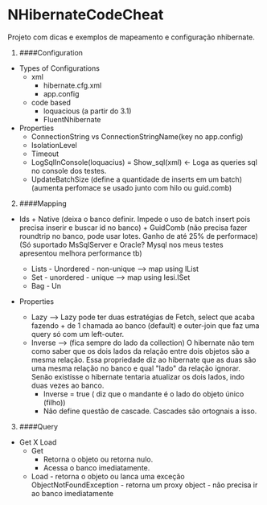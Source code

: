 NHibernateCodeCheat
===================

Projeto com dicas e exemplos de mapeamento e configuração nhibernate.

1. ####Configuration
  - Types of Configurations
    - xml
      + hibernate.cfg.xml
      + app.config
    - code based
      + loquacious (a partir do 3.1)
      + FluentNhibernate
  - Properties
    + ConnectionString vs ConnectionStringName(key no app.config)
    + IsolationLevel
    + Timeout
    + LogSqlInConsole(loquacius) = Show_sql(xml) <- Loga as queries sql no console dos testes.
    + UpdateBatchSize (define a quantidade de inserts em um batch)(aumenta perfomace se usado junto com hilo ou guid.comb)

2. ####Mapping
  - Ids
		+ Native (deixa o banco definir. Impede o uso de batch insert pois precisa inserir e buscar id no banco)
		+ GuidComb (não precisa fazer roundtrip no banco, pode usar lotes. Ganho de até 25% de performace)(Só suportado MsSqlServer e Oracle? Mysql nos meus testes apresentou melhora performance tb)

	- Lists - Unordered - non-unique --> map using IList
	- Set -  unordered - unique --> map using Iesi.ISet
	- Bag - Un

  - Properties
	   + Lazy --> Lazy pode ter duas estratégias de Fetch, select que acaba fazendo + de 1 chamada ao banco (default) e outer-join que faz uma query só com um left-outer.
	   + Inverse --> (fica sempre do lado da collection) O hibernate não tem como saber que os dois lados da relação entre dois objetos são a mesma relação. Essa propriedade diz ao hibernate que as duas são uma mesma relação no banco e qual "lado" da relação ignorar. 
	Senão existisse o hibernate tentaria atualizar os dois lados, indo duas vezes ao banco.
	      * Inverse = true ( diz que o mandante é o lado do objeto único (filho))
	      * Não define questão de cascade. Cascades são ortognais a isso.

3. ####Query
  - Get X Load
     + Get
        - Retorna o objeto ou retorna nulo.
        - Acessa o banco imediatamente.
     + Load
		    - retorna o objeto ou lanca uma exceção ObjectNotFoundException
		    - retorna um proxy object
		    - não precisa ir ao banco imediatamente
   
